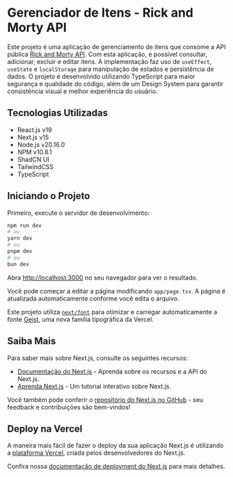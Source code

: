 # Gerenciador de Itens - Rick and Morty API

Este projeto é uma aplicação de gerenciamento de itens que consome a API pública [Rick and Morty API](https://rickandmortyapi.com/api/location). Com esta aplicação, é possível consultar, adicionar, excluir e editar itens. A implementação faz uso de `useEffect`, `useState` e `localStorage` para manipulação de estados e persistência de dados. O projeto é desenvolvido utilizando TypeScript para maior segurança e qualidade do código, além de um Design System para garantir consistência visual e melhor experiência do usuário.

## Tecnologias Utilizadas

- React.js v19
- Next.js v15
- Node.js v20.16.0
- NPM v10.8.1
- ShadCN UI
- TailwindCSS
- TypeScript

## Iniciando o Projeto

Primeiro, execute o servidor de desenvolvimento:

```bash
npm run dev
# ou
yarn dev
# ou
pnpm dev
# ou
bun dev
```

Abra [http://localhost:3000](http://localhost:3000) no seu navegador para ver o resultado.

Você pode começar a editar a página modificando `app/page.tsx`. A página é atualizada automaticamente conforme você edita o arquivo.

Este projeto utiliza [`next/font`](https://nextjs.org/docs/app/building-your-application/optimizing/fonts) para otimizar e carregar automaticamente a fonte [Geist](https://vercel.com/font), uma nova família tipográfica da Vercel.

## Saiba Mais

Para saber mais sobre Next.js, consulte os seguintes recursos:

- [Documentação do Next.js](https://nextjs.org/docs) - Aprenda sobre os recursos e a API do Next.js.
- [Aprenda Next.js](https://nextjs.org/learn) - Um tutorial interativo sobre Next.js.

Você também pode conferir o [repositório do Next.js no GitHub](https://github.com/vercel/next.js) - seu feedback e contribuições são bem-vindos!

## Deploy na Vercel

A maneira mais fácil de fazer o deploy da sua aplicação Next.js é utilizando a [plataforma Vercel](https://vercel.com/new?utm_medium=default-template&filter=next.js&utm_source=create-next-app&utm_campaign=create-next-app-readme), criada pelos desenvolvedores do Next.js.

Confira nossa [documentação de deployment do Next.js](https://nextjs.org/docs/app/building-your-application/deploying) para mais detalhes.


